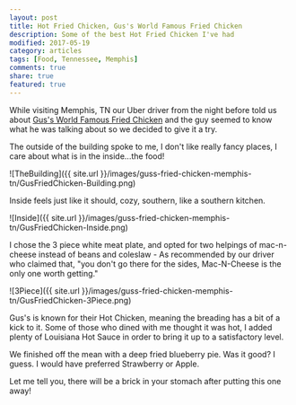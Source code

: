 ```yaml
---
layout: post
title: Hot Fried Chicken, Gus's World Famous Fried Chicken
description: Some of the best Hot Fried Chicken I've had
modified: 2017-05-19
category: articles
tags: [Food, Tennessee, Memphis]
comments: true
share: true
featured: true
---
```


While visiting Memphis, TN our Uber driver from the night before told us about 
[Gus's World Famous Fried Chicken](http://gusfriedchicken.com) and the guy seemed to know what he was 
 talking about so we decided to give it a try.
 
The outside of the building spoke to me, I don't like really fancy places, I care 
about what is in the inside...the food!

![TheBuilding]({{ site.url }}/images/guss-fried-chicken-memphis-tn/GusFriedChicken-Building.png)

Inside feels just like it should, cozy, southern, like a southern kitchen.  

![Inside]({{ site.url }}/images/guss-fried-chicken-memphis-tn/GusFriedChicken-Inside.png)

I chose the 3 piece white meat plate, and opted for two helpings of mac-n-cheese instead of 
beans and coleslaw - As recommended by our driver who claimed that, "you don't go there 
for the sides, Mac-N-Cheese is the only one worth getting."

![3Piece]({{ site.url }}/images/guss-fried-chicken-memphis-tn/GusFriedChicken-3Piece.png)

Gus's is known for their Hot Chicken, meaning the breading has a bit of a kick to it.  Some 
of those who dined with me thought it was hot, I added plenty of Louisiana Hot Sauce in order 
to bring it up to a satisfactory level.

We finished off the mean with a deep fried blueberry pie.  Was it good?  I guess.  I would 
have preferred Strawberry or Apple.

Let me tell you, there will be a brick in your stomach after putting this one away!